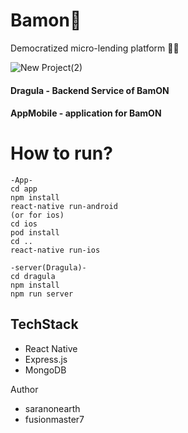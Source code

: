 # Bamon🚀
Democratized micro-lending platform 💸🚀

![New Project(2)](https://user-images.githubusercontent.com/44068102/127772508-2ab49222-f41a-40ed-ba4f-0b9d89812d44.jpg)

#### Dragula - Backend Service of BamON
#### AppMobile - application for BamON

# How to run?
```
-App-
cd app
npm install
react-native run-android
(or for ios)
cd ios
pod install
cd ..
react-native run-ios

-server(Dragula)-
cd dragula
npm install
npm run server
```

## TechStack
- React Native
- Express.js
- MongoDB


Author
- saranonearth
- fusionmaster7

